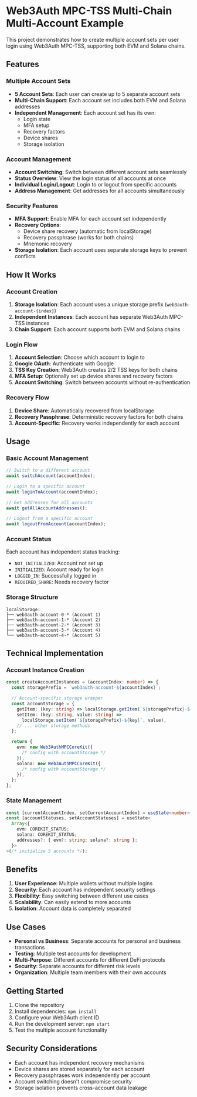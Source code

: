 # Web3Auth MPC-TSS Multi-Chain Multi-Account Example

This project demonstrates how to create multiple account sets per user login using Web3Auth MPC-TSS, supporting both EVM and Solana chains.

## Features

### Multiple Account Sets

- **5 Account Sets**: Each user can create up to 5 separate account sets
- **Multi-Chain Support**: Each account set includes both EVM and Solana addresses
- **Independent Management**: Each account set has its own:
  - Login state
  - MFA setup
  - Recovery factors
  - Device shares
  - Storage isolation

### Account Management

- **Account Switching**: Switch between different account sets seamlessly
- **Status Overview**: View the login status of all accounts at once
- **Individual Login/Logout**: Login to or logout from specific accounts
- **Address Management**: Get addresses for all accounts simultaneously

### Security Features

- **MFA Support**: Enable MFA for each account set independently
- **Recovery Options**:
  - Device share recovery (automatic from localStorage)
  - Recovery passphrase (works for both chains)
  - Mnemonic recovery
- **Storage Isolation**: Each account uses separate storage keys to prevent conflicts

## How It Works

### Account Creation

1. **Storage Isolation**: Each account uses a unique storage prefix (`web3auth-account-{index}`)
2. **Independent Instances**: Each account has separate Web3Auth MPC-TSS instances
3. **Chain Support**: Each account supports both EVM and Solana chains

### Login Flow

1. **Account Selection**: Choose which account to login to
2. **Google OAuth**: Authenticate with Google
3. **TSS Key Creation**: Web3Auth creates 2/2 TSS keys for both chains
4. **MFA Setup**: Optionally set up device shares and recovery factors
5. **Account Switching**: Switch between accounts without re-authentication

### Recovery Flow

1. **Device Share**: Automatically recovered from localStorage
2. **Recovery Passphrase**: Deterministic recovery factors for both chains
3. **Account-Specific**: Recovery works independently for each account

## Usage

### Basic Account Management

```typescript
// Switch to a different account
await switchAccount(accountIndex);

// Login to a specific account
await loginToAccount(accountIndex);

// Get addresses for all accounts
await getAllAccountAddresses();

// Logout from a specific account
await logoutFromAccount(accountIndex);
```

### Account Status

Each account has independent status tracking:

- `NOT_INITIALIZED`: Account not set up
- `INITIALIZED`: Account ready for login
- `LOGGED_IN`: Successfully logged in
- `REQUIRED_SHARE`: Needs recovery factor

### Storage Structure

```
localStorage:
├── web3auth-account-0-* (Account 1)
├── web3auth-account-1-* (Account 2)
├── web3auth-account-2-* (Account 3)
├── web3auth-account-3-* (Account 4)
└── web3auth-account-4-* (Account 5)
```

## Technical Implementation

### Account Instance Creation

```typescript
const createAccountInstances = (accountIndex: number) => {
  const storagePrefix = `web3auth-account-${accountIndex}`;

  // Account-specific storage wrapper
  const accountStorage = {
    getItem: (key: string) => localStorage.getItem(`${storagePrefix}-${key}`),
    setItem: (key: string, value: string) =>
      localStorage.setItem(`${storagePrefix}-${key}`, value),
    // ... other storage methods
  };

  return {
    evm: new Web3AuthMPCCoreKit({
      /* config with accountStorage */
    }),
    solana: new Web3AuthMPCCoreKit({
      /* config with accountStorage */
    }),
  };
};
```

### State Management

```typescript
const [currentAccountIndex, setCurrentAccountIndex] = useState<number>(0);
const [accountStatuses, setAccountStatuses] = useState<
  Array<{
    evm: COREKIT_STATUS;
    solana: COREKIT_STATUS;
    addresses?: { evm?: string; solana?: string };
  }>
>(/* initialize 5 accounts */);
```

## Benefits

1. **User Experience**: Multiple wallets without multiple logins
2. **Security**: Each account has independent security settings
3. **Flexibility**: Easy switching between different use cases
4. **Scalability**: Can easily extend to more accounts
5. **Isolation**: Account data is completely separated

## Use Cases

- **Personal vs Business**: Separate accounts for personal and business transactions
- **Testing**: Multiple test accounts for development
- **Multi-Purpose**: Different accounts for different DeFi protocols
- **Security**: Separate accounts for different risk levels
- **Organization**: Multiple team members with their own accounts

## Getting Started

1. Clone the repository
2. Install dependencies: `npm install`
3. Configure your Web3Auth client ID
4. Run the development server: `npm start`
5. Test the multiple account functionality

## Security Considerations

- Each account has independent recovery mechanisms
- Device shares are stored separately for each account
- Recovery passphrases work independently per account
- Account switching doesn't compromise security
- Storage isolation prevents cross-account data leakage

